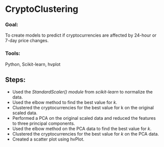# CryptoClustering
### **Goal**: 
To create models to predict if cryptocurrencies are affected by 24-hour or 7-day price changes.
### **Tools**:
Python, Scikit-learn, hvplot
## **Steps**: 
- Used the *StandardScaler() module* from *scikit-learn* to normalize the data.
- Used the elbow method to find the best value for *k*. 
- Clustered the cryptocurrencies for the best value for k on the original scaled data.
- Performed a PCA on the original scaled data and reduced the features to three principal components.
- Used the elbow method on the PCA data to find the best value for *k*.
- Clustered the cryptocurrencies for the best value for *k* on the PCA data.
- Created a scatter plot using hvPlot.

